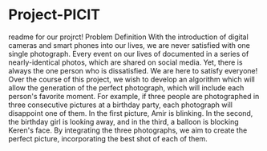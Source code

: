# Project-PICIT

readme for our projrct!
Problem Definition
With the introduction of digital cameras and smart phones into our lives, we are never satisfied with one single photograph.  Every event on our lives of documented in a series of nearly-identical photos, which are shared on social media. Yet, there is always the one person who is dissatisfied.  We are here to satisfy everyone!
Over the course of this project, we wish to develop an algorithm which will allow the generation of the perfect photograph, which will include each person's favorite moment.
For example, if three people are photographed in three consecutive pictures at a birthday party, each photograph will disappoint one of them.  In the first picture, Amir is blinking.  In the second, the birthday girl is looking away, and in the third, a balloon is blocking Keren's face.  By integrating the three photographs, we aim to create the perfect picture, incorporating the best shot of each of them.

